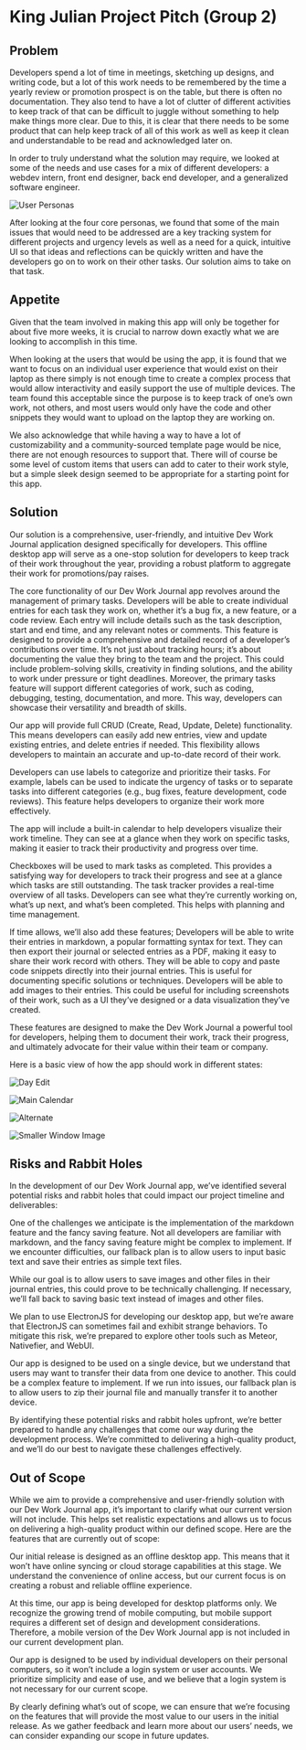 # King Julian Project Pitch (Group 2)

## Problem

Developers spend a lot of time in meetings, sketching up designs, and writing code, but a lot of this work needs to be remembered by the time a yearly review or promotion prospect is on the table, but there is often no documentation. They also tend to have a lot of clutter of different activities to keep track of that can be difficult to juggle without something to help make things more clear. Due to this, it is clear that there needs to be some product that can help keep track of all of this work as well as keep it clean and understandable to be read and acknowledged later on.

In order to truly understand what the solution may require, we looked at some of the needs and use cases for a mix of different developers: a webdev intern, front end designer, back end developer, and a generalized software engineer. 

![User Personas](pitch_images/personas.png)

After looking at the four core personas, we found that some of the main issues that would need to be addressed are a key tracking system for different projects and urgency levels as well as a need for a quick, intuitive UI so that ideas and reflections can be quickly written and have the developers go on to work on their other tasks. Our solution aims to take on that task.

## Appetite

Given that the team involved in making this app will only be together for about five more weeks, it is crucial to narrow down exactly what we are looking to accomplish in this time. 

When looking at the users that would be using the app, it is found that we want to focus on an individual user experience that would exist on their laptop as there simply is not enough time to create a complex process that would allow interactivity and easily support the use of multiple devices. The team found this acceptable since the purpose is to keep track of one’s own work, not others, and most users would only have the code and other snippets they would want to upload on the laptop they are working on.

We also acknowledge that while having a way to have a lot of customizability and a community-sourced template page would be nice, there are not enough resources to support that. There will of course be some level of custom items that users can add to cater to their work style, but a simple sleek design seemed to be appropriate for a starting point for this app.

## Solution

Our solution is a comprehensive, user-friendly, and intuitive Dev Work Journal application designed specifically for developers. This offline desktop app will serve as a one-stop solution for developers to keep track of their work throughout the year, providing a robust platform to aggregate their work for promotions/pay raises.
 
The core functionality of our Dev Work Journal app revolves around the management of primary tasks. Developers will be able to create individual entries for each task they work on, whether it’s a bug fix, a new feature, or a code review. Each entry will include details such as the task description, start and end time, and any relevant notes or comments. This feature is designed to provide a comprehensive and detailed record of a developer’s contributions over time. It’s not just about tracking hours; it’s about documenting the value they bring to the team and the project. This could include problem-solving skills, creativity in finding solutions, and the ability to work under pressure or tight deadlines. Moreover, the primary tasks feature will support different categories of work, such as coding, debugging, testing, documentation, and more. This way, developers can showcase their versatility and breadth of skills.

Our app will provide full CRUD (Create, Read, Update, Delete) functionality. This means developers can easily add new entries, view and update existing entries, and delete entries if needed. This flexibility allows developers to maintain an accurate and up-to-date record of their work.

Developers can use labels to categorize and prioritize their tasks. For example, labels can be used to indicate the urgency of tasks or to separate tasks into different categories (e.g., bug fixes, feature development, code reviews). This feature helps developers to organize their work more effectively.

The app will include a built-in calendar to help developers visualize their work timeline. They can see at a glance when they work on specific tasks, making it easier to track their productivity and progress over time.

Checkboxes will be used to mark tasks as completed. This provides a satisfying way for developers to track their progress and see at a glance which tasks are still outstanding. The task tracker provides a real-time overview of all tasks. Developers can see what they’re currently working on, what’s up next, and what’s been completed. This helps with planning and time management.

If time allows, we’ll also add these features; Developers will be able to write their entries in markdown, a popular formatting syntax for text. They can then export their journal or selected entries as a PDF, making it easy to share their work record with others. They will be able to copy and paste code snippets directly into their journal entries. This is useful for documenting specific solutions or techniques. Developers will be able to add images to their entries. This could be useful for including screenshots of their work, such as a UI they’ve designed or a data visualization they’ve created.

These features are designed to make the Dev Work Journal a powerful tool for developers, helping them to document their work, track their progress, and ultimately advocate for their value within their team or company.

Here is a basic view of how the app should work in different states:

![Day Edit](pitch_images/day.png)

![Main Calendar](pitch_images/main_calendar.png)

![Alternate](pitch_images/alternate.png)

![Smaller Window Image](pitch_images/small_window.png)

## Risks and Rabbit Holes

In the development of our Dev Work Journal app, we’ve identified several potential risks and rabbit holes that could impact our project timeline and deliverables:

One of the challenges we anticipate is the implementation of the markdown feature and the fancy saving feature. Not all developers are familiar with markdown, and the fancy saving feature might be complex to implement. If we encounter difficulties, our fallback plan is to allow users to input basic text and save their entries as simple text files.

While our goal is to allow users to save images and other files in their journal entries, this could prove to be technically challenging. If necessary, we’ll fall back to saving basic text instead of images and other files.

We plan to use ElectronJS for developing our desktop app, but we’re aware that ElectronJS can sometimes fail and exhibit strange behaviors. To mitigate this risk, we’re prepared to explore other tools such as Meteor, Nativefier, and WebUI.

Our app is designed to be used on a single device, but we understand that users may want to transfer their data from one device to another. This could be a complex feature to implement. If we run into issues, our fallback plan is to allow users to zip their journal file and manually transfer it to another device.

By identifying these potential risks and rabbit holes upfront, we’re better prepared to handle any challenges that come our way during the development process. We’re committed to delivering a high-quality product, and we’ll do our best to navigate these challenges effectively. 

## Out of Scope

While we aim to provide a comprehensive and user-friendly solution with our Dev Work Journal app, it’s important to clarify what our current version will not include. This helps set realistic expectations and allows us to focus on delivering a high-quality product within our defined scope. Here are the features that are currently out of scope:

Our initial release is designed as an offline desktop app. This means that it won’t have online syncing or cloud storage capabilities at this stage. We understand the convenience of online access, but our current focus is on creating a robust and reliable offline experience.

At this time, our app is being developed for desktop platforms only. We recognize the growing trend of mobile computing, but mobile support requires a different set of design and development considerations. Therefore, a mobile version of the Dev Work Journal app is not included in our current development plan.

Our app is designed to be used by individual developers on their personal computers, so it won’t include a login system or user accounts. We prioritize simplicity and ease of use, and we believe that a login system is not necessary for our current scope.

By clearly defining what’s out of scope, we can ensure that we’re focusing on the features that will provide the most value to our users in the initial release. As we gather feedback and learn more about our users’ needs, we can consider expanding our scope in future updates. 

